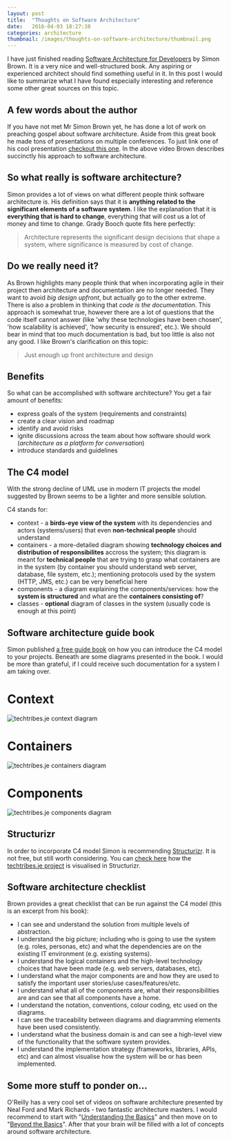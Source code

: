```yaml
---
layout: post
title:  "Thoughts on Software Architecture"
date:   2016-04-03 18:27:38
categories: architecture
thumbnail: /images/thoughts-on-software-architecture/thumbnail.png
---
```

I have just finished reading [Software Architecture for Developers](https://leanpub.com/software-architecture-for-developers) by Simon Brown. It is a very nice and well-structured book. Any aspiring or
experienced architect should find something useful in it. In this post I
would like to summarize what I have found especially interesting and reference
some other great sources on this topic.

A few words about the author
----------------------------
If you have not met Mr Simon Brown yet, he has done a lot of work on preaching
gospel about software architecture. Aside from this great book he made tons
of presentations on multiple conferences. To just link one of his cool
presentation [checkout this one](https://www.youtube.com/watch?v=oDpdaXt0HQI).
In the above video Brown describes succinctly his approach to software
architecture.

So what really is software architecture?
----------------------------------------
Simon provides a lot of views on what different people think software architecture
is. His definition says that it is **anything related to the
significant elements of a software system**. I like the explanation that it is
**everything that is hard to change**, everything that will cost us a lot of money
and time to change. Grady Booch quote fits here perfectly:

> Architecture represents the significant design decisions that shape a system,
> where significance is measured by cost of change.

Do we really need it?
---------------------
As Brown highlights many people think that when incorporating agile in their
project then architecture and documentation are no longer needed. They want to avoid
*big design upfront*, but actually go to the other extreme. There is also
a problem in thinking that *code is the documentation*. This approach is
somewhat true, however there are a lot of questions that the code itself cannot
answer (like 'why these technologies have been chosen', 'how scalability
is achieved', 'how security is ensured', etc.). We should bear in mind that
too much documentation is bad, but too little is also not any good. I like
Brown's clarification on this topic:

> Just enough up front architecture and design

Benefits
--------
So what can be accomplished with software architecture? You get a fair amount
of benefits:

* express goals of the system (requirements and constraints)
* create a clear vision and roadmap
* identify and avoid risks
* ignite discussions across the team about how software should work (*architecture
  as a platform for conversation*)
* introduce standards and guidelines

The C4 model
------------
With the strong decline of UML use in modern IT projects the model suggested by
Brown seems to be a lighter and more sensible solution.

C4 stands for:

* context - a **birds-eye view of the system** with its dependencies and actors
  (systems/users) that even **non-technical people** should understand
* containers - a more-detailed diagram showing **technology choices and distribution
  of responsibilites** accross the system; this diagram is meant for **technical
  people** that are trying to grasp what containers are in the system (by container
  you should understand web server, database, file system, etc.); mentioning
  protocols used by the system (HTTP, JMS, etc.) can be very beneficial here
* components - a diagram explaining the components/services: how the **system is
  structured** and what are the **containers consisting of**?
* classes - **optional** diagram of classes in the system (usually code is enough
  at this point)

Software architecture guide book
--------------------------------
Simon published [a free guide book](https://leanpub.com/techtribesje) on how
you can introduce the C4 model to your projects. Beneath are some diagrams
presented in the book. I would be more than grateful, if I could receive
such documentation for a system I am taking over.

Context
=======
![techtribes.je context diagram](/images/thoughts-on-software-architecture/context.png)

Containers
==========
![techtribes.je containers diagram](/images/thoughts-on-software-architecture/containers.png)

Components
==========
![techtribes.je components diagram](/images/thoughts-on-software-architecture/components.png)

Structurizr
-----------
In order to incorporate C4 model Simon is recommending [Structurizr](https://www.structurizr.com).
It is not free, but still worth considering. You can [check here](https://www.structurizr.com/public/21#Context)
how the [techtribes.je project](http://techtribes.je) is visualised in Structurizr.

Software architecture checklist
-------------------------------
Brown provides a great checklist that can be run against the C4 model (this is
an excerpt from his book):

* I can see and understand the solution from multiple levels of abstraction.
* I understand the big picture; including who is going to use the system (e.g. roles, personas, etc) and what the dependencies are on the existing IT environment (e.g. existing systems).
* I understand the logical containers and the high-level technology choices that have been made (e.g. web servers, databases, etc).
* I understand what the major components are and how they are used to satisfy the important user stories/use cases/features/etc.
* I understand what all of the components are, what their responsibilities are and can see that all components have a home.
* I understand the notation, conventions, colour coding, etc used on the diagrams.
* I can see the traceability between diagrams and diagramming elements have been used consistently.
* I understand what the business domain is and can see a high-level view of the functionality that the software system provides.
* I understand the implementation strategy (frameworks, libraries, APIs, etc) and can almost visualise how the system will be or has been implemented.

Some more stuff to ponder on...
-------------------------------
O'Reilly has a very cool set of videos on software architecture presented by
Neal Ford and Mark Richards - two fantastic architecture masters. I would
recommend to start with "[Understanding the Basics](http://shop.oreilly.com/product/110000195.do)"
and then move on to "[Beyond the Basics](http://shop.oreilly.com/product/110000197.do)".
After that your brain will be filled with a lot of concepts around software
architecture.
